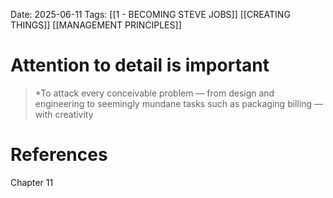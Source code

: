 Date: 2025-06-11
Tags: [[1 - BECOMING STEVE JOBS]] [[CREATING THINGS]] [[MANAGEMENT PRINCIPLES]] 

# Attention to detail is important

>*To attack every conceivable problem — from design and engineering to seemingly mundane tasks such as packaging 
>billing — with creativity 
# References 
Chapter 11 